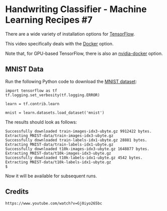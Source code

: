 # Handwriting Classifier - Machine Learning Recipes #7

There are a wide variety of installation options for [TensorFlow](https://www.tensorflow.org/install/).

This video specifically deals with the [Docker](https://hub.docker.com/r/tensorflow/tensorflow/) option.

Note that, for GPU-based TensorFlow, there is also an [nvidia-docker](https://github.com/NVIDIA/nvidia-docker) option.

## MNIST Data

Run the following Python code to download the [MNIST dataset](http://yann.lecun.com/exdb/mnist/):

    import tensorflow as tf
    tf.logging.set_verbosity(tf.logging.ERROR)

    learn = tf.contrib.learn

    mnist = learn.datasets.load_dataset('mnist')

The results should look as follows:

    Successfully downloaded train-images-idx3-ubyte.gz 9912422 bytes.
    Extracting MNIST-data/train-images-idx3-ubyte.gz
    Successfully downloaded train-labels-idx1-ubyte.gz 28881 bytes.
    Extracting MNIST-data/train-labels-idx1-ubyte.gz
    Successfully downloaded t10k-images-idx3-ubyte.gz 1648877 bytes.
    Extracting MNIST-data/t10k-images-idx3-ubyte.gz
    Successfully downloaded t10k-labels-idx1-ubyte.gz 4542 bytes.
    Extracting MNIST-data/t10k-labels-idx1-ubyte.gz
    $

Now it will be available for subsequent runs.

## Credits

    https://www.youtube.com/watch?v=Gj0iyo265bc
